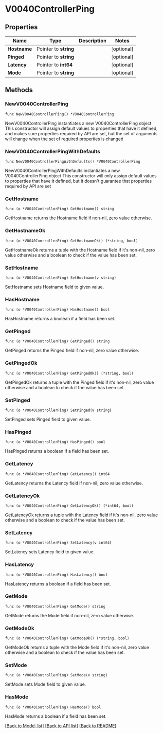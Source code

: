 # V0040ControllerPing

## Properties

Name | Type | Description | Notes
------------ | ------------- | ------------- | -------------
**Hostname** | Pointer to **string** |  | [optional] 
**Pinged** | Pointer to **string** |  | [optional] 
**Latency** | Pointer to **int64** |  | [optional] 
**Mode** | Pointer to **string** |  | [optional] 

## Methods

### NewV0040ControllerPing

`func NewV0040ControllerPing() *V0040ControllerPing`

NewV0040ControllerPing instantiates a new V0040ControllerPing object
This constructor will assign default values to properties that have it defined,
and makes sure properties required by API are set, but the set of arguments
will change when the set of required properties is changed

### NewV0040ControllerPingWithDefaults

`func NewV0040ControllerPingWithDefaults() *V0040ControllerPing`

NewV0040ControllerPingWithDefaults instantiates a new V0040ControllerPing object
This constructor will only assign default values to properties that have it defined,
but it doesn't guarantee that properties required by API are set

### GetHostname

`func (o *V0040ControllerPing) GetHostname() string`

GetHostname returns the Hostname field if non-nil, zero value otherwise.

### GetHostnameOk

`func (o *V0040ControllerPing) GetHostnameOk() (*string, bool)`

GetHostnameOk returns a tuple with the Hostname field if it's non-nil, zero value otherwise
and a boolean to check if the value has been set.

### SetHostname

`func (o *V0040ControllerPing) SetHostname(v string)`

SetHostname sets Hostname field to given value.

### HasHostname

`func (o *V0040ControllerPing) HasHostname() bool`

HasHostname returns a boolean if a field has been set.

### GetPinged

`func (o *V0040ControllerPing) GetPinged() string`

GetPinged returns the Pinged field if non-nil, zero value otherwise.

### GetPingedOk

`func (o *V0040ControllerPing) GetPingedOk() (*string, bool)`

GetPingedOk returns a tuple with the Pinged field if it's non-nil, zero value otherwise
and a boolean to check if the value has been set.

### SetPinged

`func (o *V0040ControllerPing) SetPinged(v string)`

SetPinged sets Pinged field to given value.

### HasPinged

`func (o *V0040ControllerPing) HasPinged() bool`

HasPinged returns a boolean if a field has been set.

### GetLatency

`func (o *V0040ControllerPing) GetLatency() int64`

GetLatency returns the Latency field if non-nil, zero value otherwise.

### GetLatencyOk

`func (o *V0040ControllerPing) GetLatencyOk() (*int64, bool)`

GetLatencyOk returns a tuple with the Latency field if it's non-nil, zero value otherwise
and a boolean to check if the value has been set.

### SetLatency

`func (o *V0040ControllerPing) SetLatency(v int64)`

SetLatency sets Latency field to given value.

### HasLatency

`func (o *V0040ControllerPing) HasLatency() bool`

HasLatency returns a boolean if a field has been set.

### GetMode

`func (o *V0040ControllerPing) GetMode() string`

GetMode returns the Mode field if non-nil, zero value otherwise.

### GetModeOk

`func (o *V0040ControllerPing) GetModeOk() (*string, bool)`

GetModeOk returns a tuple with the Mode field if it's non-nil, zero value otherwise
and a boolean to check if the value has been set.

### SetMode

`func (o *V0040ControllerPing) SetMode(v string)`

SetMode sets Mode field to given value.

### HasMode

`func (o *V0040ControllerPing) HasMode() bool`

HasMode returns a boolean if a field has been set.


[[Back to Model list]](../README.md#documentation-for-models) [[Back to API list]](../README.md#documentation-for-api-endpoints) [[Back to README]](../README.md)


